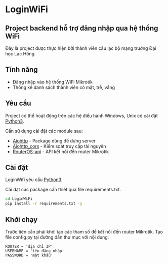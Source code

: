 # LoginWiFi
## Project backend hỗ trợ đăng nhập qua hệ thống WiFi

Đây là project được thực hiện bởi thành viên câu lạc bộ mạng trường Đại học Lạc Hồng

## Tính năng

- Đăng nhập vào hệ thống WiFi Mikrotik
- Thống kê danh sách thành viên có mặt, trễ, vắng

## Yêu cầu

Project có thể hoạt động trên các hệ điều hành Windows, Unix có cài đặt[ Python3](https://www.python.org/downloads/).

Cần sử dụng cài đặt các module sau:
- [Aiohttp](https://docs.aiohttp.org/en/stable/) - Package dùng để dựng server
- [Aiohttp_cors](https://github.com/aio-libs/aiohttp-cors) - Kiểm soát truy cập tài nguyên
- [RouterOS-api](https://pypi.org/project/RouterOS-api/) - API kết nối đến router Mikrotik

## Cài đặt

LoginWifi yêu cầu [Python3](https://www.python.org/downloads/).

Cài đặt các package cần thiết qua file requirements.txt.

```sh
cd LoginWiFi
pip install -r requirements.txt -y
```

## Khởi chạy
Trước tiên cần phải khởi tạo các tham số để kết nối đến router Mikrotik. Tạo file config.py tại đường dẫn thư mục với nội dung:
```
ROUTER = 'địa chỉ IP'
USERNAME = 'tên đăng nhập'
PASSWORD = 'mật khẩu'
```